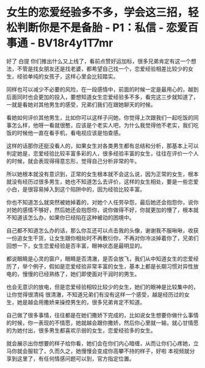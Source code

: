 # 女生的恋爱经验多不多，学会这三招，轻松判断你是不是备胎 - P1：私信 - 恋爱百事通 - BV18r4y1T7mr

好了 白提 你们推出什么又上线了，看前点赞好运加标，很多兄弟肯定有这一个想法，不管是找女朋友还是找老婆，都希望自己找一个，恋爱经验相差比较少的女生，经验单纯的女孩子，这样心里会比较踏实。

同样也可以减少不必要的风险，在一段感情中，前面的时候一定是最用心的，越到后面同时也会更加的投入，要想知道女生恋爱经验多不多，看完这三步就知道了，一就是看她对其他男生的感受，兄弟们我们在跟她聊天的时候。

看她如何评价其他男生，比如你可以这样子问她，你觉得上次跟我们一起吃饭的同事怎么样，他呀一看就很憨，应该是个老实人吧，为什么我觉得他不老实，我们吃饭的时候他一直在看手机，看电视应该是怕查感。

这样的话那你还挺没看人的，如果女生对各类男生都有总结和分析，那基本上可以判定她是，恋爱经验比较丰富多彩的人，很多经验丰富的女生，往往在评价一个人的时候，就会表现得得意忘形，觉得自己分析非常的牛。

所以她根本就没有意识到，正常的女生根本就不会这么说，因为正常的女生，根本就没有经历过很多男生，她也不知道怎么去评价，这样的女生相处，要是一些恋爱小白，是很容易掉入到这个陷阱中的，因为经验比较丰富。

你也不知道怎么就突然被她掉着的，对她个人任劳孕怨，最后她还会抱怨你，说你对她的感情不够好，然后她还会抱怨你，说你做得不好，你就更加的懵了，根本就不知道该怎么办，如果你已经陷在这种被动的困境中。

自己都不知道怎么办的话，那么你互还可以点击我的头像，谢谢我不服啾啾，收获一份追女生干货，让女生跟你相处时不再敷衍你，不再对你冷淡掉着你了，兄弟们回想一下，女生恋爱经验是否丰富，眼神状态是最明显的。

都说眼睛是心灵的窗户，眼睛是否清澈，是否会放飞，我们从中知道女生的恋爱经历了，举个例子，假如是恋爱经验非常丰富的女生，基本上都是长期习惯对异性放电的，慢慢的已经熟练了，她们即使面对干润时的男生。

也会无意识的放电，但是恋爱经验相较比较少的女生，她们的眼神是比较集中的，让你觉得很清纯 很清澈，不知道兄弟们有没有这样一个感受，越是经历过的女生，她是越会用撒娇来操控男生的，很多兄弟肯定不知道。

自己做了很多事情，往往都是在她们撒娇下完成的，比如说女生想要你做什么事情的时候，你一表现的不情愿，她就越会跟你撒娇，然后你心里就一输，就心甘情愿的为她付出，很多男生都喜欢示弱的女生，恋爱经验多的女生。

就会展示出你想要的样子给你看，她们会在你们内心暗缠，从而让你们心疼她，立马你就会服软了，久而久之，她慢慢会变成你高攀不持的样子，好啦 本视频就分享到这里了，有任何情感问题可以到，官方指定位置。

